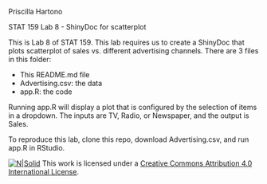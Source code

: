 Priscilla Hartono

STAT 159 Lab 8 - ShinyDoc for scatterplot

This is Lab 8 of STAT 159. This lab requires us to create a ShinyDoc that plots scatterplot of sales vs. different advertising channels.
There are 3 files in this folder:
* This README.md file
* Advertising.csv: the data
* app.R: the code

Running app.R will display a plot that is configured by the selection of items in a dropdown. The inputs are TV, Radio, or Newspaper, and the output is Sales.

To reproduce this lab, clone this repo, download Advertising.csv, and run app.R in RStudio. 

[![N|Solid](https://i.creativecommons.org/l/by/4.0/88x31.png)](http://creativecommons.org/licenses/by/4.0/)
This work is licensed under a [Creative Commons Attribution 4.0 International License](http://creativecommons.org/licenses/by/4.0/).

